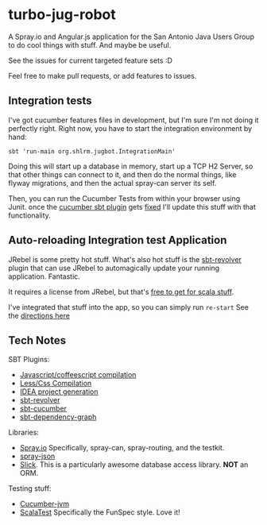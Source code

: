 turbo-jug-robot
===============

A Spray.io and Angular.js application for the San Antonio Java Users Group to do cool things with stuff. And maybe be useful.

See the issues for current targeted feature sets :D

Feel free to make pull requests, or add features to issues.

## Integration tests

I've got cucumber features files in development, but I'm sure I'm not doing it perfectly right.
Right now, you have to start the integration environment by hand:

```
sbt 'run-main org.shlrm.jugbot.IntegrationMain'
```

Doing this will start up a database in memory, start up a TCP H2 Server, so that other things can connect to it,
and then do the normal things, like flyway migrations, and then the actual spray-can server its self.

Then, you can run the Cucumber Tests from within your browser using Junit. once the
[cucumber sbt plugin](https://github.com/skipoleschris/xsbt-cucumber-plugin) gets [fixed](https://github.com/skipoleschris/xsbt-cucumber-plugin/issues/27)
I'll update this stuff with that functionality.

## Auto-reloading Integration test Application
JRebel is some pretty hot stuff. What's also hot stuff is the [sbt-revolver](https://github.com/spray/sbt-revolver) plugin that can use
JRebel to automagically update your running application. Fantastic.

It requires a license from JRebel, but that's [free to get for scala stuff](https://github.com/spray/sbt-revolver#jrebel).

I've integrated that stuff into the app, so you can simply run `re-start` See the [directions here](https://github.com/spray/sbt-revolver#hot-reloading)


## Tech Notes
SBT Plugins:
 * [Javascript/coffeescript compilation](https://github.com/untyped/sbt-plugins/tree/master/sbt-js)
 * [Less/Css Compilation](https://github.com/softprops/less-sbt)
 * [IDEA project generation](https://github.com/mpeltonen/sbt-idea)
 * [sbt-revolver](https://github.com/spray/sbt-revolver)
 * [sbt-cucumber](https://github.com/skipoleschris/xsbt-cucumber-plugin)
 * [sbt-dependency-graph](https://github.com/jrudolph/sbt-dependency-graph)

Libraries:
 * [Spray.io](http://spray.io) Specifically, spray-can, spray-routing, and the testkit.
 * [spray-json](https://github.com/spray/spray-json)
 * [Slick](http://slick.typesafe.com/). This is a particularly awesome database access library. **NOT** an ORM.

Testing stuff:
 * [Cucumber-jvm](https://github.com/cucumber/cucumber-jvm)
 * [ScalaTest](http://www.scalatest.org/) Specifically the FunSpec style. Love it!
